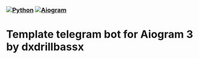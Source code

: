 ### [![Python](https://img.shields.io/badge/Python-3.10-blue)](https://www.python.org/downloads/release/python-399/)  [![Aiogram](https://img.shields.io/badge/aiogram-3.4.1-blue)](https://pypi.org/project/aiogram/)

# Template telegram bot for Aiogram 3 by dxdrillbassx
